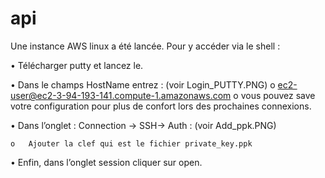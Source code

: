 # api

Une instance AWS linux a été lancée. Pour y accéder via le shell :

•	Télécharger putty et lancez le.

•	Dans le champs HostName entrez : (voir Login_PUTTY.PNG)
	o	ec2-user@ec2-3-94-193-141.compute-1.amazonaws.com
	o	vous pouvez save votre configuration pour plus de confort lors des prochaines connexions.
	
•	Dans l’onglet : Connection -> SSH-> Auth : (voir Add_ppk.PNG)

	o	Ajouter la clef qui est le fichier private_key.ppk
	
•	Enfin, dans l’onglet session cliquer sur open.
